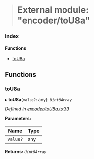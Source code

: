 > # External module: "encoder/toU8a"

### Index

#### Functions

* [toU8a](_encoder_tou8a_.md#tou8a)

## Functions

###  toU8a

▸ **toU8a**(`value?`: any): *`Uint8Array`*

*Defined in [encoder/toU8a.ts:39](https://github.com/polkadot-js/common/blob/5aea366/packages/util-rlp/src/encoder/toU8a.ts#L39)*

**Parameters:**

Name | Type |
------ | ------ |
`value?` | any |

**Returns:** *`Uint8Array`*